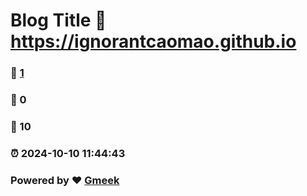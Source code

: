 # Blog Title :link: https://ignorantcaomao.github.io 
### :page_facing_up: [1](https://ignorantcaomao.github.io/tag.html) 
### :speech_balloon: 0 
### :hibiscus: 10 
### :alarm_clock: 2024-10-10 11:44:43 
### Powered by :heart: [Gmeek](https://github.com/Meekdai/Gmeek)
